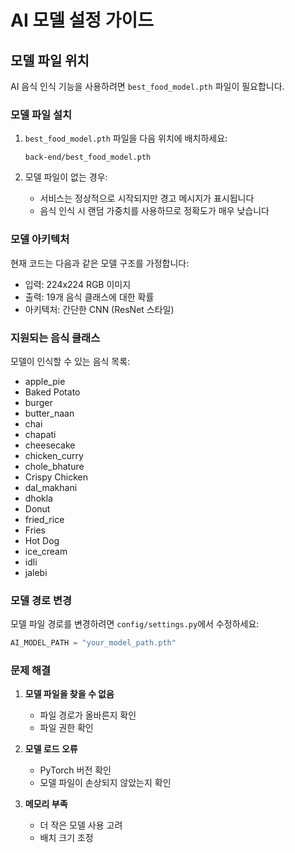 # AI 모델 설정 가이드

## 모델 파일 위치

AI 음식 인식 기능을 사용하려면 `best_food_model.pth` 파일이 필요합니다.

### 모델 파일 설치

1. `best_food_model.pth` 파일을 다음 위치에 배치하세요:
   ```
   back-end/best_food_model.pth
   ```

2. 모델 파일이 없는 경우:
   - 서비스는 정상적으로 시작되지만 경고 메시지가 표시됩니다
   - 음식 인식 시 랜덤 가중치를 사용하므로 정확도가 매우 낮습니다

### 모델 아키텍처

현재 코드는 다음과 같은 모델 구조를 가정합니다:
- 입력: 224x224 RGB 이미지
- 출력: 19개 음식 클래스에 대한 확률
- 아키텍처: 간단한 CNN (ResNet 스타일)

### 지원되는 음식 클래스

모델이 인식할 수 있는 음식 목록:
- apple_pie
- Baked Potato
- burger
- butter_naan
- chai
- chapati
- cheesecake
- chicken_curry
- chole_bhature
- Crispy Chicken
- dal_makhani
- dhokla
- Donut
- fried_rice
- Fries
- Hot Dog
- ice_cream
- idli
- jalebi

### 모델 경로 변경

모델 파일 경로를 변경하려면 `config/settings.py`에서 수정하세요:
```python
AI_MODEL_PATH = "your_model_path.pth"
```

### 문제 해결

1. **모델 파일을 찾을 수 없음**
   - 파일 경로가 올바른지 확인
   - 파일 권한 확인

2. **모델 로드 오류**
   - PyTorch 버전 확인
   - 모델 파일이 손상되지 않았는지 확인

3. **메모리 부족**
   - 더 작은 모델 사용 고려
   - 배치 크기 조정